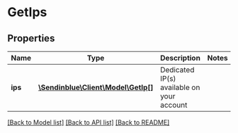 # GetIps

## Properties
Name | Type | Description | Notes
------------ | ------------- | ------------- | -------------
**ips** | [**\Sendinblue\Client\Model\GetIp[]**](GetIp.md) | Dedicated IP(s) available on your account | 

[[Back to Model list]](../README.md#documentation-for-models) [[Back to API list]](../README.md#documentation-for-api-endpoints) [[Back to README]](../README.md)


